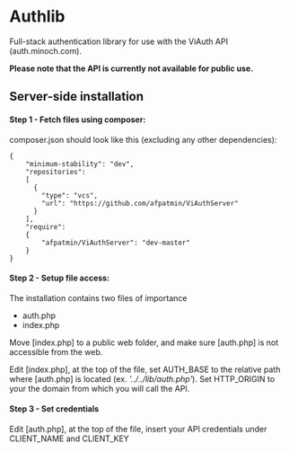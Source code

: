 # Authlib
Full-stack authentication library for use with the ViAuth API (auth.minoch.com).

**Please note that the API is currently not available for public use.** 


## Server-side installation

#### Step 1 - Fetch files using composer:
composer.json should look like this (excluding any other dependencies): 
```
{
    "minimum-stability": "dev",
    "repositories":
    [
      {
        "type": "vcs",
        "url": "https://github.com/afpatmin/ViAuthServer"
      }
    ],
    "require": 
    {
        "afpatmin/ViAuthServer": "dev-master"
    }
}
```

#### Step 2 - Setup file access:
The installation contains two files of importance
* auth.php
* index.php

Move [index.php] to a public web folder, and make sure [auth.php] is not accessible 
from the web.

Edit [index.php], at the top of the file, set AUTH_BASE to the relative path where 
[auth.php] is located (ex. *'../../lib/auth.php'*). Set HTTP_ORIGIN to your the 
domain from which you will call the API.

#### Step 3 - Set credentials
Edit [auth.php], at the top of the file, insert your API credentials under CLIENT_NAME 
and CLIENT_KEY

 